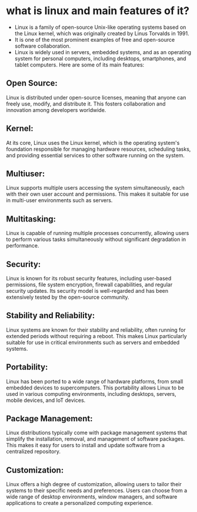 # what is linux and main features of it?

- Linux is a family of open-source Unix-like operating systems based on the Linux kernel, which was originally created by Linus Torvalds in 1991.
- It is one of the most prominent examples of free and open-source software collaboration.
- Linux is widely used in servers, embedded systems, and as an operating system for personal computers, including desktops, smartphones, and tablet computers. Here are some of its main features:

## Open Source:
 Linux is distributed under open-source licenses, meaning that anyone can freely use, modify, and distribute it. This fosters collaboration and innovation among developers worldwide.

## Kernel:
 At its core, Linux uses the Linux kernel, which is the operating system's foundation responsible for managing hardware resources, scheduling tasks, and providing essential services to other software running on the system.

## Multiuser:
 Linux supports multiple users accessing the system simultaneously, each with their own user account and permissions. This makes it suitable for use in multi-user environments such as servers.

## Multitasking:
 Linux is capable of running multiple processes concurrently, allowing users to perform various tasks simultaneously without significant degradation in performance.

## Security:
 Linux is known for its robust security features, including user-based permissions, file system encryption, firewall capabilities, and regular security updates. Its security model is well-regarded and has been extensively tested by the open-source community.

## Stability and Reliability:
 Linux systems are known for their stability and reliability, often running for extended periods without requiring a reboot. This makes Linux particularly suitable for use in critical environments such as servers and embedded systems.

## Portability:
 Linux has been ported to a wide range of hardware platforms, from small embedded devices to supercomputers. This portability allows Linux to be used in various computing environments, including desktops, servers, mobile devices, and IoT devices.

## Package Management:
 Linux distributions typically come with package management systems that simplify the installation, removal, and management of software packages. This makes it easy for users to install and update software from a centralized repository.

## Customization:
 Linux offers a high degree of customization, allowing users to tailor their systems to their specific needs and preferences. Users can choose from a wide range of desktop environments, window managers, and software applications to create a personalized computing experience.